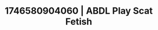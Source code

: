 ---
categories:
- Immersive erotica
- AI-generated
- Close contact
- Sultry laughter
- Tattooed beauties
- ASMR
- Closeness kink
- Cosplay
image: /assets/images/1746580904060.jpg
layout: post
seo:
  description: Featured content with artistic ABDL Play, Scat Fetish. HD images available.
  keywords: ABDL Play, Scat Fetish
  og_image: /assets/images/1746580904060.jpg
  schema_type: VisualArtwork
tags:
- ABDL Play
- Scat Fetish
- '#1746580904060'
title: 1746580904060 | ABDL Play Scat Fetish
---